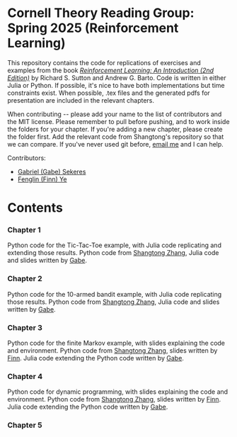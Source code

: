 # Cornell Theory Reading Group: Spring 2025 (Reinforcement Learning)

This repository contains the code for replications of exercises and examples from the book [_Reinforcement Learning: An Introduction (2nd Edition)_](http://incompleteideas.net/book/the-book-2nd.html) by Richard S. Sutton and Andrew G. Barto. Code is written in either Julia or Python. If possible, it's nice to have both implementations but time constraints exist. When possible, .tex files and the generated pdfs for presentation are included in the relevant chapters.

When contributing -- please add your name to the list of contributors and the MIT license. Please remember to pull before pushing, and to work inside the folders for your chapter. If you're adding a new chapter, please create the folder first. Add the relevant code from Shangtong's repository so that we can compare. If you've never used git before, [email me](mailto:gs754@cornell.edu) and I can help.


Contributors: 
 - [Gabriel (Gabe) Sekeres](https://gabesekeres.com/)
 - [Fenglin (Finn) Ye](http://finnyeee.site)

# Contents

### Chapter 1

Python code for the Tic-Tac-Toe example, with Julia code replicating and extending those results. Python code from [Shangtong Zhang](https://github.com/ShangtongZhang/reinforcement-learning-an-introduction), Julia code and slides written by [Gabe](https://gabesekeres.com/).

### Chapter 2

Python code for the 10-armed bandit example, with Julia code replicating those results. Python code from [Shangtong Zhang](https://github.com/ShangtongZhang/reinforcement-learning-an-introduction), Julia code and slides written by [Gabe](https://gabesekeres.com/).

### Chapter 3

Python code for the finite Markov example, with slides explaining the code and environment. Python code from [Shangtong Zhang](https://github.com/ShangtongZhang/reinforcement-learning-an-introduction), slides written by [Finn](http://finnyeee.site). Julia code extending the Python code written by [Gabe](https://gabesekeres.com/).

### Chapter 4

Python code for dynamic programming, with slides explaining the code and environment. Python code from [Shangtong Zhang](https://github.com/ShangtongZhang/reinforcement-learning-an-introduction), slides written by [Finn](http://finnyeee.site). Julia code extending the Python code written by [Gabe](https://gabesekeres.com/).

### Chapter 5

